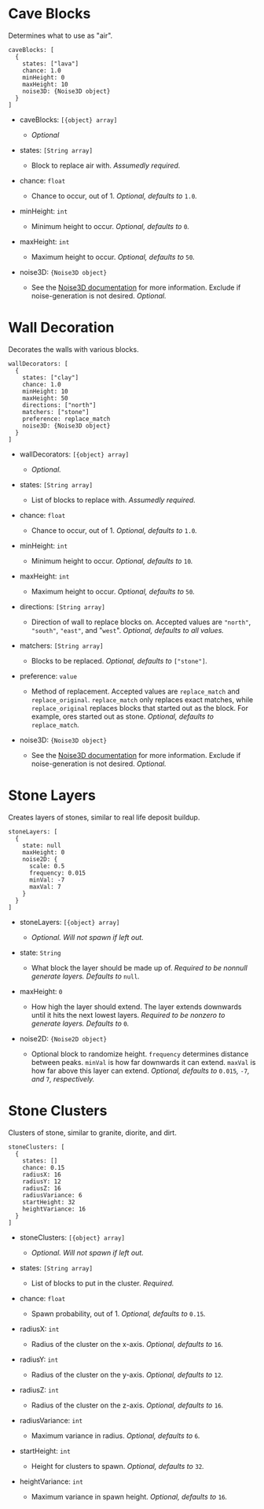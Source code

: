 # Cave Blocks
Determines what to use as "air".
```
caveBlocks: [
  {
    states: ["lava"]
    chance: 1.0
    minHeight: 0
    maxHeight: 10
    noise3D: {Noise3D object}
  }
]
```
- caveBlocks: `[{object} array]`
  - *Optional*


- states: `[String array]`
  - Block to replace air with. *Assumedly required.*


- chance: `float`
  - Chance to occur, out of 1. *Optional, defaults to* `1.0`*.*


- minHeight: `int`
  - Minimum height to occur. *Optional, defaults to* `0`*.*


- maxHeight: `int`
  - Maximum height to occur. *Optional, defaults to* `50`*.*


- noise3D: `{Noise3D object}`
  - See the [Noise3D documentation]() for more information. Exclude if noise-generation is not desired. *Optional.*


# Wall Decoration
Decorates the walls with various blocks.
```
wallDecorators: [
  {
    states: ["clay"]
    chance: 1.0
    minHeight: 10
    maxHeight: 50
    directions: ["north"]
    matchers: ["stone"]
    preference: replace_match
    noise3D: {Noise3D object}
  }
]
```
- wallDecorators: `[{object} array]`
  - *Optional.*


- states: `[String array]`
  - List of blocks to replace with. *Assumedly required.*


- chance: `float`
  - Chance to occur, out of 1. *Optional, defaults to* `1.0`*.*


- minHeight: `int`
  - Minimum height to occur. *Optional, defaults to* `10`*.*


- maxHeight: `int`
  - Maximum height to occur. *Optional, defaults to* `50`*.*


- directions: `[String array]`
  - Direction of wall to replace blocks on. Accepted values are `"north"`, `"south"`, `"east"`, and "`west`". *Optional, defaults to all values.*


- matchers: `[String array]`
  - Blocks to be replaced. *Optional, defaults to* `["stone"]`*.*


- preference: `value`
  - Method of replacement. Accepted values are `replace_match` and `replace_original`. `replace_match` only replaces exact matches, while `replace_original` replaces blocks that started out as the block. For example, ores started out as stone. *Optional, defaults to* `replace_match`*.*


- noise3D: `{Noise3D object}`
  - See the [Noise3D documentation]() for more information. Exclude if noise-generation is not desired. *Optional.*




# Stone Layers
Creates layers of stones, similar to real life deposit buildup.
```
stoneLayers: [
  {
    state: null
    maxHeight: 0
    noise2D: {
      scale: 0.5
      frequency: 0.015
      minVal: -7
      maxVal: 7
    }
  }
]
```
- stoneLayers: `[{object} array]`
  - *Optional. Will not spawn if left out.*


- state: `String`
  - What block the layer should be made up of. *Required to be nonnull generate layers. Defaults to* `null`*.*


- maxHeight: `0`
  - How high the layer should extend. The layer extends downwards until it hits the next lowest layers. *Required to be nonzero to generate layers. Defaults to* `0`*.*


- noise2D: `{Noise2D object}`
  - Optional block to randomize height. `frequency` determines distance between peaks. `minVal` is how far downwards it can extend. `maxVal` is how far above this layer can extend. *Optional, defaults to* `0.015`*,* `-7`*, and* `7`*, respectively.*



# Stone Clusters
Clusters of stone, similar to granite, diorite, and dirt.
```
stoneClusters: [
  {
    states: []
    chance: 0.15
    radiusX: 16
    radiusY: 12
    radiusZ: 16
    radiusVariance: 6
    startHeight: 32
    heightVariance: 16
  }
]
```
- stoneClusters: `[{object} array]`
  - *Optional. Will not spawn if left out.*


- states: `[String array]`
  - List of blocks to put in the cluster. *Required.*


- chance: `float`
  - Spawn probability, out of 1. *Optional, defaults to* `0.15`*.*


- radiusX: `int`
  - Radius of the cluster on the x-axis. *Optional, defaults to* `16`*.*


- radiusY: `int`
  - Radius of the cluster on the y-axis. *Optional, defaults to* `12`*.*


- radiusZ: `int`
  - Radius of the cluster on the z-axis. *Optional, defaults to* `16`*.*


- radiusVariance: `int`
  - Maximum variance in radius. *Optional, defaults to* `6`*.*


- startHeight: `int`
  - Height for clusters to spawn. *Optional, defaults to* `32`*.*


- heightVariance: `int`
  - Maximum variance in spawn height. *Optional, defaults to* `16`*.*
